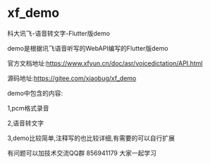 # xf_demo

科大讯飞-语音转文字-Flutter版demo

demo是根据讯飞语音听写的WebAPI编写的Flutter版demo

官方文档地址:https://www.xfyun.cn/doc/asr/voicedictation/API.html

源码地址:https://gitee.com/xiaobug/xf_demo

demo中包含的内容:

1,pcm格式录音

2,语音转文字

3,demo比较简单,注释写的也比较详细,有需要的可以自行扩展

有问题可以加技术交流QQ群 856941179  大家一起学习